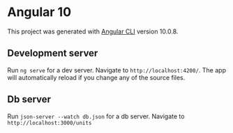 # Angular 10

This project was generated with [Angular CLI](https://github.com/angular/angular-cli) version 10.0.8.

## Development server

Run `ng serve` for a dev server. Navigate to `http://localhost:4200/`. The app will automatically reload if you change any of the source files.

## Db server

Run `json-server --watch db.json` for a db server. Navigate to `http://localhost:3000/units`
